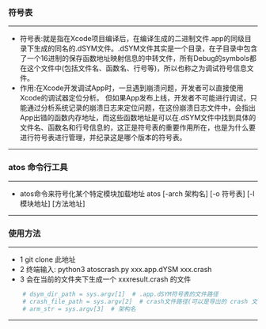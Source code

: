 ### 符号表

---
- 符号表:就是指在Xcode项目编译后，在编译生成的二进制文件.app的同级目录下生成的同名的.dSYM文件。.dSYM文件其实是一个目录，在子目录中包含了一个16进制的保存函数地址映射信息的中转文件，所有Debug的symbols都在这个文件中(包括文件名、函数名、行号等)，所以也称之为调试符号信息文件。
- 作用:在Xcode开发调试App时，一旦遇到崩溃问题，开发者可以直接使用Xcode的调试器定位分析。
但如果App发布上线，开发者不可能进行调试，只能通过分析系统记录的崩溃日志来定位问题，在这份崩溃日志文件中，会指出App出错的函数内存地址，而这些函数地址是可以在.dSYM文件中找到具体的文件名、函数名和行号信息的，这正是符号表的重要作用所在，也是为什么要进行符号表进行管理，并纪录这是哪个版本的符号表。
---

### atos 命令行工具

---
- atos命令来符号化某个特定模块加载地址 atos [-arch 架构名] [-o 符号表] [-l 模块地址] [方法地址]
---

### 使用方法

---

- 1 git clone 此地址
- 2 终端输入: python3 atoscrash.py xxx.app.dYSM xxx.crash
- 3 会在当前的文件夹下生成一个 xxxresult.crash 的文件
```PYTHON
    # dsym_dir_path = sys.argv[1]  # .app.dSYM符号表的文件路径
    # crash_file_path = sys.argv[2]  # crash文件路径(可以是导出的 crash 文件路径,也可是待解析的原始堆栈)
    # arm_str = sys.argv[3]  # 架构名
```
---